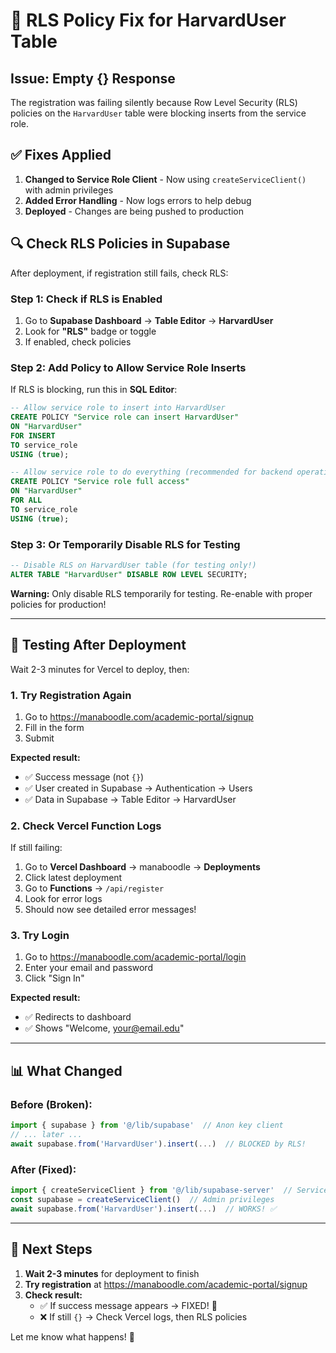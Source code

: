 # 🔧 RLS Policy Fix for HarvardUser Table

## Issue: Empty {} Response

The registration was failing silently because Row Level Security (RLS) policies on the `HarvardUser` table were blocking inserts from the service role.

## ✅ Fixes Applied

1. **Changed to Service Role Client** - Now using `createServiceClient()` with admin privileges
2. **Added Error Handling** - Now logs errors to help debug
3. **Deployed** - Changes are being pushed to production

## 🔍 Check RLS Policies in Supabase

After deployment, if registration still fails, check RLS:

### Step 1: Check if RLS is Enabled

1. Go to **Supabase Dashboard** → **Table Editor** → **HarvardUser**
2. Look for **"RLS"** badge or toggle
3. If enabled, check policies

### Step 2: Add Policy to Allow Service Role Inserts

If RLS is blocking, run this in **SQL Editor**:

```sql
-- Allow service role to insert into HarvardUser
CREATE POLICY "Service role can insert HarvardUser"
ON "HarvardUser"
FOR INSERT
TO service_role
USING (true);

-- Allow service role to do everything (recommended for backend operations)
CREATE POLICY "Service role full access"
ON "HarvardUser"
FOR ALL
TO service_role
USING (true);
```

### Step 3: Or Temporarily Disable RLS for Testing

```sql
-- Disable RLS on HarvardUser table (for testing only!)
ALTER TABLE "HarvardUser" DISABLE ROW LEVEL SECURITY;
```

**Warning:** Only disable RLS temporarily for testing. Re-enable with proper policies for production!

---

## 🧪 Testing After Deployment

Wait 2-3 minutes for Vercel to deploy, then:

### 1. Try Registration Again

1. Go to https://manaboodle.com/academic-portal/signup
2. Fill in the form
3. Submit

**Expected result:**
- ✅ Success message (not `{}`)
- ✅ User created in Supabase → Authentication → Users
- ✅ Data in Supabase → Table Editor → HarvardUser

### 2. Check Vercel Function Logs

If still failing:

1. Go to **Vercel Dashboard** → manaboodle → **Deployments**
2. Click latest deployment
3. Go to **Functions** → `/api/register`
4. Look for error logs
5. Should now see detailed error messages!

### 3. Try Login

1. Go to https://manaboodle.com/academic-portal/login
2. Enter your email and password
3. Click "Sign In"

**Expected result:**
- ✅ Redirects to dashboard
- ✅ Shows "Welcome, your@email.edu"

---

## 📊 What Changed

### Before (Broken):
```typescript
import { supabase } from '@/lib/supabase'  // Anon key client
// ... later ...
await supabase.from('HarvardUser').insert(...)  // BLOCKED by RLS!
```

### After (Fixed):
```typescript
import { createServiceClient } from '@/lib/supabase-server'  // Service role
const supabase = createServiceClient()  // Admin privileges
await supabase.from('HarvardUser').insert(...)  // WORKS! ✅
```

---

## 🎯 Next Steps

1. **Wait 2-3 minutes** for deployment to finish
2. **Try registration** at https://manaboodle.com/academic-portal/signup
3. **Check result:**
   - ✅ If success message appears → FIXED! 🎉
   - ❌ If still `{}` → Check Vercel logs, then RLS policies

Let me know what happens! 🚀
